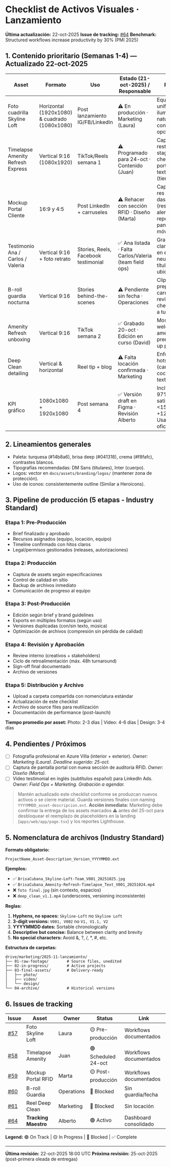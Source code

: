 # Checklist de Activos Visuales · Lanzamiento

**Última actualización:** 22-oct-2025
**Issue de tracking:** [#64](https://github.com/albertodimas/brisa-cubana-clean-intelligence/issues/64)
**Benchmark:** Structured workflows increase productivity by 30% (PMI 2025)

## 1. Contenido prioritario (Semanas 1-4) — Actualizado 22-oct-2025

| Asset                             | Formato                                       | Uso                                  | Estado (21-oct-2025) / Responsable                     | Requisitos                                                                                       |
| --------------------------------- | --------------------------------------------- | ------------------------------------ | ------------------------------------------------------ | ------------------------------------------------------------------------------------------------ |
| Foto cuadrilla Skyline Loft       | Horizontal (1920x1080) & cuadrado (1080x1080) | Post lanzamiento IG/FB/LinkedIn      | ⚠️ En producción · Marketing (Laura)                   | Equipo uniformado, iluminación natural, overlay con logo opcional.                               |
| Timelapse Amenity Refresh Express | Vertical 9:16 (1080x1920)                     | TikTok/Reels semana 1                | ⚠️ Programado para 24-oct · Contenido (Juan)           | Capturar restocking, staging, checklist en portal. Añadir textos clave (tiempo, KPI).            |
| Mockup Portal Cliente             | 16:9 y 4:5                                    | Post LinkedIn + carruseles           | ⚠️ Rehacer con sección RFID · Diseño (Marta)           | Capturas high-res de dashboard (reservas, alertas, reportes). Incluir pantallas móviles/desktop. |
| Testimonio Ana / Carlos / Valeria | Vertical 9:16 + foto retrato                  | Stories, Reels, Facebook testimonial | ✅ Ana listada · Falta Carlos/Valeria (team field ops) | Grabar audio claro, subtítulos en español neutro. Incluir título con rol y ubicación.            |
| B-roll guardia nocturna           | Vertical 9:16                                 | Stories behind-the-scenes            | ⚠️ Pendiente sin fecha · Operaciones                   | Clips preparando carro nocturno, revisión checklist, salida a turno.                             |
| Amenity Refresh unboxing          | Vertical 9:16                                 | TikTok semana 2                      | ✅ Grabado 20-oct · Edición en curso (David)           | Mostrar welcome kit, amenities premium, close-up productos.                                      |
| Deep Clean detailing              | Vertical & horizontal                         | Reel tip + blog                      | ⚠️ Falta locación confirmada · Marketing               | Enfocar en hotspots (campana cocina, baños, textiles).                                           |
| KPI gráfico                       | 1080x1080 + 1920x1080                         | Post semana 4                        | ✅ Versión draft en Figma · Revisión Alberto           | Incluir datos: 97% satisfacción, <15 min alertas, +12K turnovers. Usa paleta oficial.            |

## 2. Lineamientos generales

- Paleta: turquesa (#14b8a6), brisa deep (#041318), crema (#f8fafc), contrastes blancos.
- Tipografías recomendadas: DM Sans (titulares), Inter (cuerpo).
- Logos: vector en `docs/assets/branding/logos/` (mantener zona de protección).
- Uso de iconos: consistentemente outline (Similar a Heroicons).

## 3. Pipeline de producción (5 etapas - Industry Standard)

### Etapa 1: Pre-Producción

- Brief finalizado y aprobado
- Recursos asignados (equipo, locación, equipo)
- Timeline confirmado con hitos claros
- Legal/permisos gestionados (releases, autorizaciones)

### Etapa 2: Producción

- Captura de assets según especificaciones
- Control de calidad en sitio
- Backup de archivos inmediato
- Comunicación de progreso al equipo

### Etapa 3: Post-Producción

- Edición según brief y brand guidelines
- Exports en múltiples formatos (según uso)
- Versiones duplicadas (con/sin texto, música)
- Optimización de archivos (compresión sin pérdida de calidad)

### Etapa 4: Revisión y Aprobación

- Review interno (creativos + stakeholders)
- Ciclo de retroalimentación (máx. 48h turnaround)
- Sign-off final documentado
- Archivo de versiones

### Etapa 5: Distribución y Archivo

- Upload a carpeta compartida con nomenclatura estándar
- Actualización de este checklist
- Archivo de source files para reutilización
- Documentación de performance (post-launch)

**Tiempo promedio por asset:** Photo: 2-3 días | Video: 4-6 días | Design: 3-4 días

## 4. Pendientes / Próximos

- [ ] Fotografía profesional en Azure Villa (interior + exterior). _Owner: Marketing (Laura). Deadline sugerido: 25-oct._
- [ ] Captura de pantalla portal con nueva sección de auditoría RFID. _Owner: Diseño (Marta)._
- [ ] Video testimonial en inglés (subtítulos español) para LinkedIn Ads. _Owner: Field Ops + Marketing. Grabación a agendar._

> Mantén actualizado este checklist conforme se produzcan nuevos activos o se cierre material. Guarda versiones finales con naming `YYYYMMDD_asset-descripcion.ext`.
> **Acción inmediata:** Marketing debe confirmar la entrega de los assets marcados ⚠️ antes del 25-oct para desbloquear el reemplazo de placeholders en la landing (`apps/web/app/page.tsx`) y los reportes Lighthouse.

## 5. Nomenclatura de archivos (Industry Standard)

**Formato obligatorio:**

```
ProjectName_Asset-Description_Version_YYYYMMDD.ext
```

**Ejemplos:**

- ✅ `BrisaCubana_Skyline-Loft-Team_V001_20251025.jpg`
- ✅ `BrisaCubana_Amenity-Refresh-Timelapse_Text_V001_20251024.mp4`
- ❌ `foto final.jpg` (sin contexto, espacios)
- ❌ `deep_clean_v1.1.mp4` (underscores, versioning inconsistente)

**Reglas:**

1. **Hyphens, no spaces:** `Skyline-Loft` no `Skyline Loft`
2. **3-digit versions:** `V001, V002` no `V1, V1.1, V2`
3. **YYYYMMDD dates:** Sortable chronologically
4. **Descriptive but concise:** Balance between clarity and brevity
5. **No special characters:** Avoid &, ?, /, \*, #, etc.

**Estructura de carpetas:**

```
drive/marketing/2025-11-lanzamiento/
├── 01-raw-footage/        # Source files, unedited
├── 02-in-progress/        # Active projects
├── 03-final-assets/       # Delivery-ready
│   ├── photo/
│   ├── video/
│   └── design/
└── 04-archive/            # Historical versions
```

## 6. Issues de tracking

| Issue                                                                            | Asset                | Owner      | Status              | Link                   |
| -------------------------------------------------------------------------------- | -------------------- | ---------- | ------------------- | ---------------------- |
| [#57](https://github.com/albertodimas/brisa-cubana-clean-intelligence/issues/57) | Foto Skyline Loft    | Laura      | 🟡 Pre-producción   | Workflows documentados |
| [#58](https://github.com/albertodimas/brisa-cubana-clean-intelligence/issues/58) | Timelapse Amenity    | Juan       | 🟢 Scheduled 24-oct | Workflows documentados |
| [#59](https://github.com/albertodimas/brisa-cubana-clean-intelligence/issues/59) | Mockup Portal RFID   | Marta      | 🟡 Post-producción  | Workflows documentados |
| [#60](https://github.com/albertodimas/brisa-cubana-clean-intelligence/issues/60) | B-roll Guardia       | Operations | 🔴 Blocked          | Sin guardia/fecha      |
| [#61](https://github.com/albertodimas/brisa-cubana-clean-intelligence/issues/61) | Reel Deep Clean      | Marketing  | 🔴 Blocked          | Sin locación           |
| [#64](https://github.com/albertodimas/brisa-cubana-clean-intelligence/issues/64) | **Tracking Maestro** | Alberto    | 🟢 Activo           | Dashboard consolidado  |

**Legend:** 🟢 On Track | 🟡 In Progress | 🔴 Blocked | ✅ Complete

---

**Última revisión:** 22-oct-2025 18:00 UTC
**Próxima revisión:** 25-oct-2025 (post-primera oleada de entregas)
